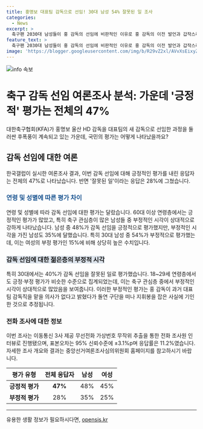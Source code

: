 ```yaml
---
title: 홍명보 대표팀 감독으로 선임! 30대 남성 54% 잘못된 일 조사
categories:
  - News
excerpt: >
  축구팬 2030대 남성들이 홍 감독의 선임에 비판적인 이유로 홍 감독의 이전 발언과 갑작스러운 구단 이적을 지적합니다. KFA의 홍 감독 선임은 남성들과 연령대에 따라 다른 반응을 보이는데, 60대 이상은 긍정적인 반면, 2030대는 부정적입니다. 남성들이 긍정적 의견을 가진 사람보다 부정적 의견을 가진 사람이 더 많습니다. 여론조사는 1000명을 대상으로 진행되었고, 표본오차는 95% 신뢰수준에 ±3.1%p며 응답률은 11.2%입니다.
feature_text: >
  축구팬 2030대 남성들이 홍 감독의 선임에 비판적인 이유로 홍 감독의 이전 발언과 갑작스러운 구단 이적을 지적합니다. KFA의 홍 감독 선임은 남성들과 연령대에 따라 다른 반응을 보이는데, 60대 이상은 긍정적인 반면, 2030대는 부정적입니다. 남성들이 긍정적 의견을 가진 사람보다 부정적 의견을 가진 사람이 더 많습니다. 여론조사는 1000명을 대상으로 진행되었고, 표본오차는 95% 신뢰수준에 ±3.1%p며 응답률은 11.2%입니다.
image: 'https://blogger.googleusercontent.com/img/b/R29vZ2xl/AVvXsEixyZcFfHzMRdzZMjFBmAUKJYCLCGyLL1o632UiGVXcaFdKo_bkvkuCioo0uUKlGfBVcT3P84aROyZIXSBEx3Aw5nCQ3pTgDom1WDC4m8eifvWiAmWEEVb4x6G_l8C0QH225ldMjyaFvpxGEBGNO37VmDTDMHGhJPq73UglMfDca1-0aw/s1600/blogspot.png'
---
```


<p><img src="https://blogger.googleusercontent.com/img/b/R29vZ2xl/AVvXsEixyZcFfHzMRdzZMjFBmAUKJYCLCGyLL1o632UiGVXcaFdKo_bkvkuCioo0uUKlGfBVcT3P84aROyZIXSBEx3Aw5nCQ3pTgDom1WDC4m8eifvWiAmWEEVb4x6G_l8C0QH225ldMjyaFvpxGEBGNO37VmDTDMHGhJPq73UglMfDca1-0aw/s1600/blogspot.png" alt="info 속보" /></p>

<h1 data-ke-size="size26">축구 감독 선임 여론조사 분석: 가운데 '긍정적' 평가는 전체의 47%</h1>

<p data-ke-size="size16">대한축구협회(KFA)가 홍명보 울산 HD 감독을 대표팀의 새 감독으로 선임한 과정을 둘러싼 후폭풍이 계속되고 있는 가운데, 국민의 평가는 어떻게 나타났을까요?</p>

<h2 data-ke-size="size24">감독 선임에 대한 여론</h2>

<p data-ke-size="size16">한국갤럽이 실시한 여론조사 결과, 이번 감독 선임에 대해 긍정적인 평가를 내린 응답자는 전체의 47%로 나타났습니다. 반면 '잘못된 일'이라는 응답은 28%에 그쳤습니다.</p>

<h3><span style="color: #1a5490;">연령 및 성별에 따른 평가 차이</span></h3>

<p data-ke-size="size16">연령 및 성별에 따라 감독 선임에 대한 평가는 달랐습니다. 60대 이상 연령층에서는 긍정적인 평가가 많았고, 특히 축구 관심층이 많은 남성들 중 부정적인 시각이 상대적으로 강하게 나타났습니다. 남성 중 48%가 감독 선임을 긍정적으로 평가했지만, 부정적인 시각을 가진 남성도 35%에 달했습니다. 특히 30대 남성 중 54%가 부정적으로 평가했는데, 이는 여성의 부정 평가인 15%에 비해 상당히 높은 수치입니다.</p>

<h3><span style="background-color: #21538527;">감독 선임에 대한 젊은층의 부정적 시각</span></h3>

<p data-ke-size="size16">특히 30대에서는 40%가 감독 선임을 잘못된 일로 평가했습니다. 18~29세 연령층에서도 긍정·부정 평가가 비슷한 수준으로 집계되었는데, 이는 축구 관심층 중에서 부정적인 시각이 상대적으로 많았음을 보여줍니다. 이러한 부정적인 평가는 홍 감독이 과거 대표팀 감독직을 맡을 의사가 없다고 밝혔다가 돌연 구단을 떠나 지휘봉을 잡은 사실에 기인한 것으로 추정됩니다.</p>

<h3>전화 조사에 대한 정보</h3>

<p data-ke-size="size16">이번 조사는 이동통신 3사 제공 무선전화 가상번호 무작위 추출을 통한 전화 조사원 인터뷰로 진행됐으며, 표본오차는 95% 신뢰수준에 ±3.1%p며 응답률은 11.2%였습니다. 자세한 조사 개요와 결과는 중앙선거여론조사심의위원회 홈페이지를 참고하시기 바랍니다.</p>

<table>
    <thead>
        <tr>
            <th scope="col">평가 유형</th>
            <th scope="col">전체 응답자</th>
            <th scope="col">남성</th>
            <th scope="col">여성</th>
        </tr>
    </thead>
    <tbody>
        <tr>
            <td style="text-align: center; height: 17px;"><b>긍정적 평가</b></td>
            <td style="text-align: center; height: 17px;"><b>47%</b></td>
            <td style="text-align: center; height: 17px;">48%</td>
            <td style="text-align: center; height: 17px;">45%</td>
        </tr>
        <tr>
            <td style="text-align: center; height: 17px;"><b>부정적 평가</b></td>
            <td style="text-align: center; height: 17px;">28%</td>
            <td style="text-align: center; height: 17px;">35%</td>
            <td style="text-align: center; height: 17px;">25%</td>
        </tr>
    </tbody>
</table>

<hr>

<p data-ke-size="size16"></p>
유용한 생활 정보가 필요하시다면, <a href="https://opensis.kr" rel="dofollow">opensis.kr</a>


